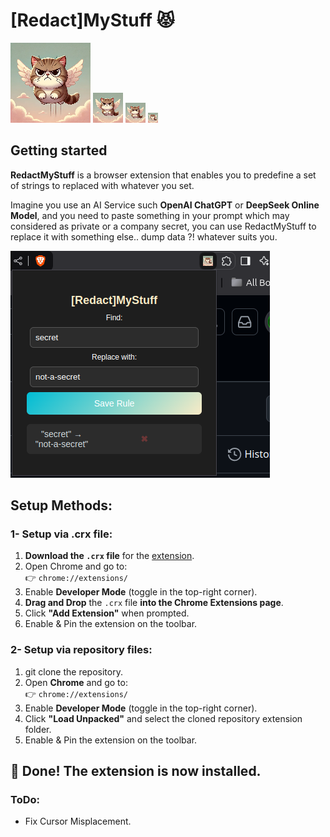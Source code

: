 # [Redact]MyStuff 😾

![](icons/icon128.png) ![](icons/icon48.png) ![](icons/icon32.png) ![](icons/icon16.png)


## Getting started

**RedactMyStuff** is a browser extension that enables you to predefine a set of strings to replaced with whatever you set.

Imagine you use an AI Service such **OpenAI ChatGPT** or **DeepSeek Online Model**, and you need to paste something in your prompt which may considered as private or a company secret, you can use RedactMyStuff to replace it with something else.. dump data ?! whatever suits you.

![Preview](image.png)

## Setup Methods:

### 1- Setup via .crx file:

1. **Download the `.crx` file** for the [extension](https://gitlab.ciphersa.net/tdr/dfir/redactmystuff/-/blob/main/RedactMyStuff.crx).
2. Open Chrome and go to:  
   👉 `chrome://extensions/`
3. Enable **Developer Mode** (toggle in the top-right corner).
4. **Drag and Drop** the `.crx` file **into the Chrome Extensions page**.
5. Click **"Add Extension"** when prompted.
6. Enable & Pin the extension on the toolbar.



### 2- Setup via repository files:

1. git clone the repository.
1. Open **Chrome** and go to:  
   👉 `chrome://extensions/`
2. Enable **Developer Mode** (toggle in the top-right corner).
2. Click **"Load Unpacked"** and select the cloned repository extension folder.
3. Enable & Pin the extension on the toolbar.

## 🎉 **Done!** The extension is now installed.


### ToDo:

- Fix Cursor Misplacement.